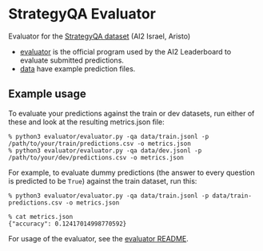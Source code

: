 # StrategyQA Evaluator
Evaluator for the [StrategyQA dataset](https://allenai.org/data/strategyqa) (AI2 Israel, Aristo)

* [evaluator](evaluator/) is the official program used by the AI2 Leaderboard to evaluate submitted predictions.
* [data](data/) have example prediction files.

## Example usage

To evaluate your predictions against the train or dev datasets, run either of these and look at the resulting metrics.json file:

```
% python3 evaluator/evaluator.py -qa data/train.jsonl -p /path/to/your/train/predictions.csv -o metrics.json 
% python3 evaluator/evaluator.py -qa data/dev.jsonl -p /path/to/your/dev/predictions.csv -o metrics.json 
```

For example, to evaluate dummy predictions (the answer to every question is predicted to be `True`) against the train dataset, run this:

```
% python3 evaluator/evaluator.py -qa data/train.jsonl -p data/train-predictions.csv -o metrics.json 

% cat metrics.json
{"accuracy": 0.12417014998770592}
```

For usage of the evaluator, see the [evaluator README](evaluator/).
